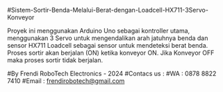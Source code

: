 #Sistem-Sortir-Benda-Melalui-Berat-dengan-Loadcell-HX711-3Servo-Konveyor

Proyek ini menggunakan Arduino Uno sebagai kontroller utama, menggunakan 3 Servo untuk mengendalikan arah jatuhnya benda dan sensor HX711 Loadcell sebagai sensor untuk mendeteksi berat benda. Proses sortir akan berjalan (ON) ketika konveyor ON. Jika Konveyor OFF maka proses sortir tidak berjalan.

#By Frendi RoboTech Electronics - 2024
#Contacs us :
#WA : 0878 8822 7410
#Email : frendirobotech@gmail.com
